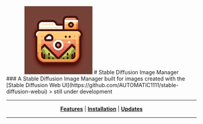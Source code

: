 <div align="center">

  <img src="https://github.com/ris5266/sdmanager/blob/main/src/main/resources/icon.jpg" alt="logo" width="180px" height="180px"/>
  # Stable Diffusion Image Manager
</div>
### A Stable Diffusion Image Manager built for images created with the [Stable Diffusion Web UI](https://github.com/AUTOMATIC1111/stable-diffusion-webui)
> still under development

<div align="center">

  ---
  [**Features**](#features) | [**Installation**](#installation) | [**Updates**](#Updates)

  ---

</div>
